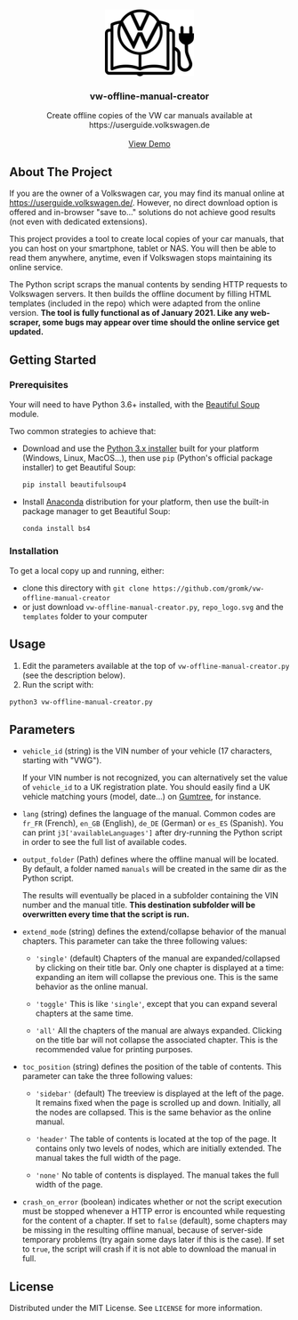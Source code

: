 <!-- PROJECT LOGO -->
<br />
<p align="center">
  <a href="https://github.com/gromk/vw-offline-manual-creator">
    <img src="repo_logo.png" alt="Logo" width="160" height="120">
  </a>

  <h3 align="center">vw-offline-manual-creator</h3>

  <p align="center">
Create offline copies of the VW car manuals
available at https://userguide.volkswagen.de
    <br />
    <br />
    <a href="https://gromk.github.io/vw-offline-manual-creator-demo/">View Demo</a>
  </p>
</p>


<!-- ABOUT THE PROJECT -->
## About The Project

If you are the owner of a Volkswagen car, you may find its manual online at https://userguide.volkswagen.de/. However, no direct download option is offered and in-browser "save to..." solutions do not achieve good results (not even with dedicated extensions).

This project provides a tool to create local copies of your car manuals, that you can host on your smartphone, tablet or NAS. You will then be able to read them anywhere, anytime, even if Volkswagen stops maintaining its online service.

The Python script scraps the manual contents by sending HTTP requests to Volkswagen servers. It then builds the offline document by filling HTML templates (included in the repo) which were adapted from the online version. **The tool is fully functional as of January 2021. Like any web-scraper, some bugs may appear over time should the online service get updated.**


<!-- GETTING STARTED -->
## Getting Started

### Prerequisites

Your will need to have Python 3.6+ installed, with the [Beautiful Soup](https://www.crummy.com/software/BeautifulSoup/bs4/doc/) module.

Two common strategies to achieve that:
* Download and use the [Python 3.x installer](https://www.python.org/) built for your platform (Windows, Linux, MacOS...), then use ``pip`` (Python's official package installer) to get Beautiful Soup:
  ```sh
  pip install beautifulsoup4
  ```
* Install [Anaconda](https://www.anaconda.com) distribution for your platform, then use the built-in package manager to get Beautiful Soup:
  ```sh
  conda install bs4
  ```

### Installation
To get a local copy up and running, either:
* clone this directory with ```git clone https://github.com/gromk/vw-offline-manual-creator```
* or just download ``vw-offline-manual-creator.py``, ``repo_logo.svg`` and the ``templates`` folder to your computer


<!-- USAGE EXAMPLES -->
## Usage

1. Edit the parameters available at the top of ``vw-offline-manual-creator.py`` (see the description below).
2. Run the script with:
  ```sh
  python3 vw-offline-manual-creator.py
  ```


<!-- USER-DEFINED PARAMTERS -->
## Parameters

* ``vehicle_id`` (string) is the VIN number of your vehicle (17 characters, starting with "VWG").

   If your VIN number is not recognized, you can alternatively set the value of ``vehicle_id`` to a UK registration plate. You should easily find a UK vehicle matching yours (model, date...) on [Gumtree](https://www.gumtree.com/), for instance.
   
* ``lang`` (string) defines the language of the manual. Common codes are ``fr_FR`` (French), ``en_GB`` (English), ``de_DE`` (German) or ``es_ES`` (Spanish). You can print ``j3['availableLanguages']`` after dry-running the Python script in order to see the full list of available codes.

* ``output_folder`` (Path) defines where the offline manual will be located. By default, a folder named ``manuals`` will be created in the same dir as the Python script.

  The results will eventually be placed in a subfolder containing the VIN number and the manual title. **This destination subfolder will be overwritten every time that the script is run.**
  
* ``extend_mode`` (string) defines the extend/collapse behavior of the manual chapters. This parameter can take the three following values:
  * ``'single'`` (default)
    Chapters of the manual are expanded/collapsed by clicking on their title bar. Only one chapter is displayed at a time: expanding an item will collapse the previous one. This is the same behavior as the online manual.
    
  * ``'toggle'``
    This is like ``'single'``, except that you can expand several chapters at the same time.
    
  * ``'all'``
    All the chapters of the manual are always expanded. Clicking on the title bar will not collapse the associated chapter. This is the recommended value for printing purposes.
    
* ``toc_position`` (string) defines the position of the table of contents. This parameter can take the three following values:
  * ``'sidebar'`` (default)
    The treeview is displayed at the left of the page. It remains fixed when the page is scrolled up and down. Initially, all the nodes are collapsed. This is the same behavior as the online manual.
    
  * ``'header'``
    The table of contents is located at the top of the page. It contains only two levels of nodes, which are initially extended. The manual takes the full width of the page.
    
  * ``'none'``
    No table of contents is displayed. The manual takes the full width of the page.
    
* ``crash_on_error`` (boolean) indicates whether or not the script execution must be stopped whenever a HTTP error is encounted while requesting for the content of a chapter. If set to ``false`` (default), some chapters may be missing in the resulting offline manual, because of server-side temporary problems (try again some days later if this is the case). If set to ``true``, the script will crash if it is not able to download the manual in full.


<!-- LICENSE -->
## License

Distributed under the MIT License. See `LICENSE` for more information.
